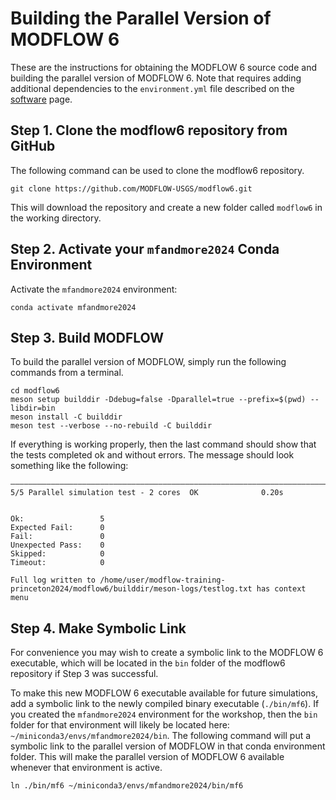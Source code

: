 # Building the Parallel Version of MODFLOW 6

These are the instructions for obtaining the MODFLOW 6 source code and building the parallel version of MODFLOW 6.  Note that requires adding additional dependencies to the `environment.yml` file described on the [software](./SOFTWARE.md) page.

## Step 1. Clone the modflow6 repository from GitHub
The following command can be used to clone the modflow6 repository.

```
git clone https://github.com/MODFLOW-USGS/modflow6.git
```

This will download the repository and create a new folder called `modflow6` in the working directory.

## Step 2. Activate your `mfandmore2024` Conda Environment

Activate the `mfandmore2024` environment:

```
conda activate mfandmore2024
```

## Step 3. Build MODFLOW

To build the parallel version of MODFLOW, simply run the following commands from a terminal.

```
cd modflow6
meson setup builddir -Ddebug=false -Dparallel=true --prefix=$(pwd) --libdir=bin
meson install -C builddir
meson test --verbose --no-rebuild -C builddir
```

If everything is working properly, then the last command should show that the tests completed ok and without errors.  The message should look something like the following:

```
――――――――――――――――――――――――――――――――――――――――――――――――――――――――――――――――――――――――――――――――――――――――――――――――――――――――――――――――――――――
5/5 Parallel simulation test - 2 cores  OK              0.20s
 
 
Ok:                 5
Expected Fail:      0
Fail:               0
Unexpected Pass:    0
Skipped:            0
Timeout:            0
 
Full log written to /home/user/modflow-training-princeton2024/modflow6/builddir/meson-logs/testlog.txt has context menu
```

## Step 4. Make Symbolic Link
For convenience you may wish to create a symbolic link to the MODFLOW 6 executable, which will be located in the `bin` folder of the modflow6 repository if Step 3 was successful.

To make this new MODFLOW 6 executable available for future simulations, add a symbolic link to the newly compiled binary executable (`./bin/mf6`).  If you created the `mfandmore2024` environment for the workshop, then the `bin` folder for that environment will likely be located here: `~/miniconda3/envs/mfandmore2024/bin`.  The following command will put a symbolic link to the parallel version of MODFLOW in that conda environment folder.  This will make the parallel version of MODFLOW 6 available whenever that environment is active.

```
ln ./bin/mf6 ~/miniconda3/envs/mfandmore2024/bin/mf6
```
